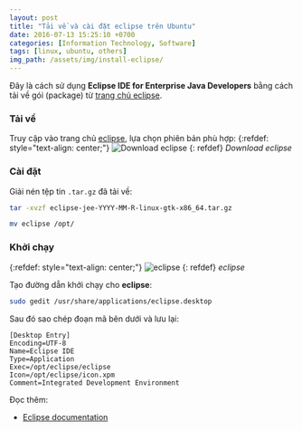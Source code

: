 ```yaml
---
layout: post
title: "Tải về và cài đặt eclipse trên Ubuntu"
date: 2016-07-13 15:25:10 +0700
categories: [Information Technology, Software]
tags: [linux, ubuntu, others]
img_path: /assets/img/install-eclipse/
---
```


Đây là cách sử dụng **Eclipse IDE for Enterprise Java Developers** bằng cách tải về gói (package) từ [trang chủ eclipse](https://www.eclipse.org/downloads/packages/).

### Tải về
Truy cập vào trang chủ [eclipse](https://www.eclipse.org/downloads/packages/), lựa chọn phiên bản phù hợp:
{:refdef: style="text-align: center;"}
![Download eclipse](Download_eclipse.png)
{: refdef}
_Download eclipse_

### Cài đặt
Giải nén tệp tin `.tar.gz` đã tải về:  
```bash
tar -xvzf eclipse-jee-YYYY-MM-R-linux-gtk-x86_64.tar.gz
```
```bash
mv eclipse /opt/
```

### Khởi chạy
{:refdef: style="text-align: center;"}
![eclipse](eclipse.png)
{: refdef}
_eclipse_

Tạo đường dẫn khởi chạy cho **eclipse**:  
```bash
sudo gedit /usr/share/applications/eclipse.desktop
```
Sau đó sao chép đoạn mã bên dưới và lưu lại:
```
[Desktop Entry]
Encoding=UTF-8
Name=Eclipse IDE
Type=Application
Exec=/opt/eclipse/eclipse
Icon=/opt/eclipse/icon.xpm
Comment=Integrated Development Environment
```

Đọc thêm:
- [Eclipse documentation](https://help.eclipse.org/latest/index.jsp)
